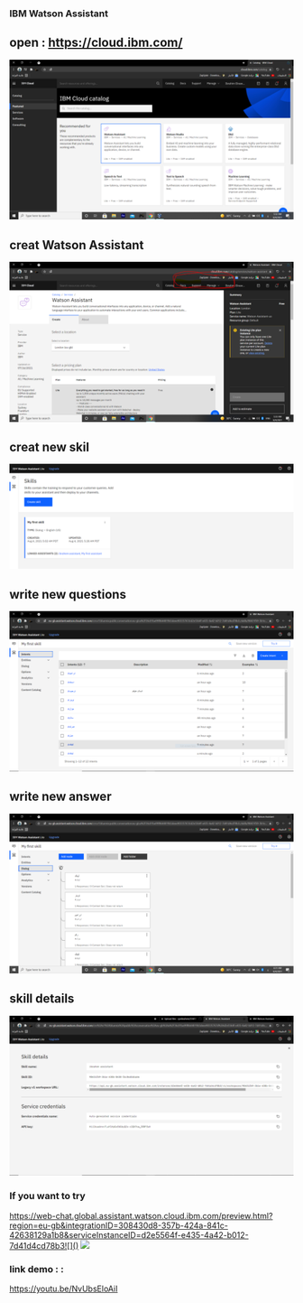 ### IBM Watson Assistant
## open : https://cloud.ibm.com/
![](https://github.com/cpeibrahem/CHATBOT/blob/main/image/01.jpg?raw=true)


## creat Watson Assistant
![](https://github.com/cpeibrahem/CHATBOT/blob/main/image/02.PNG?raw=true)

## creat new skil
![](https://github.com/cpeibrahem/CHATBOT/blob/main/image/03.PNG?raw=true)

## write new questions
![](https://github.com/cpeibrahem/CHATBOT/blob/main/image/04.PNG?raw=true)

## write new answer
![](https://github.com/cpeibrahem/CHATBOT/blob/main/image/05.PNG?raw=true)

## skill details
![](https://github.com/cpeibrahem/CHATBOT/blob/main/image/010.PNG?raw=true)

### If you want to try 
https://web-chat.global.assistant.watson.cloud.ibm.com/preview.html?region=eu-gb&integrationID=308430d8-357b-424a-841c-42638129a1b8&serviceInstanceID=d2e5564f-e435-4a42-b012-7d41d4cd78b3![]()
![](https://github.com/cpeibrahem/IBM-Watson-Assistant/blob/main/image/06.PNG?raw=true)

### link demo : :
https://youtu.be/NvUbsEloAiI
